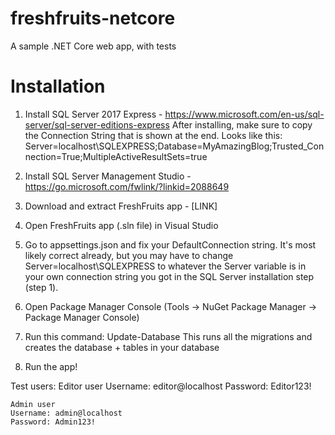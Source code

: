 # freshfruits-netcore
A sample .NET Core web app, with tests

# Installation

1. Install SQL Server 2017 Express - https://www.microsoft.com/en-us/sql-server/sql-server-editions-express
	After installing, make sure to copy the Connection String that is shown at the end. 
	Looks like this: Server=localhost\\SQLEXPRESS;Database=MyAmazingBlog;Trusted_Connection=True;MultipleActiveResultSets=true
		
2. Install SQL Server Management Studio - https://go.microsoft.com/fwlink/?linkid=2088649
3. Download and extract FreshFruits app - [LINK]
4. Open FreshFruits app (.sln file) in Visual Studio
5. Go to appsettings.json and fix your DefaultConnection string. It's most likely correct already, but you may have to change Server=localhost\\SQLEXPRESS to whatever the Server variable is in your own connection string you got in the SQL Server installation step (step 1).
6. Open Package Manager Console (Tools -> NuGet Package Manager -> Package Manager Console)
7. Run this command: Update-Database
	This runs all the migrations and creates the database + tables in your database
8. Run the app!

Test users:
	Editor user
	Username: editor@localhost
	Password: Editor123!
	
	Admin user
	Username: admin@localhost
	Password: Admin123!
